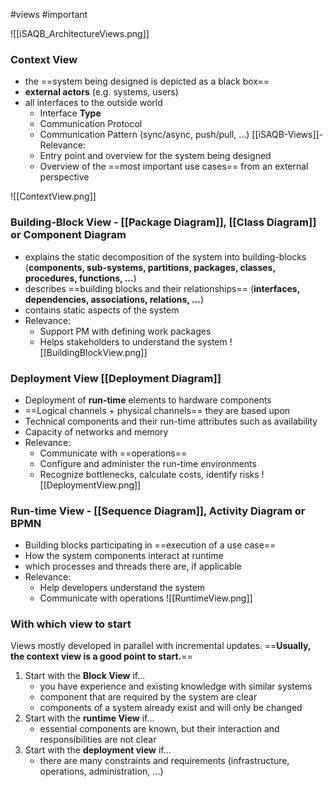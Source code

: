 #views #important 

![[iSAQB_ArchitectureViews.png]]


### Context View
- the ==system being designed is depicted as a black box==
- **external actors** (e.g. systems, users)
- all interfaces to the outside world
	- Interface **Type**
	- Communication Protocol
	- Communication Pattern (sync/async, push/pull, ...)
[[iSAQB-Views]]- Relevance:
	- Entry point and overview for the system being designed
	- Overview of the ==most important use cases== from an external perspective

![[ContextView.png]]
### Building-Block View - [[Package Diagram]], [[Class Diagram]] or Component Diagram
- explains the static decomposition of the system into building-blocks (**components, sub-systems, partitions, packages, classes, procedures, functions, ...**)
- describes ==building blocks and their relationships== (**interfaces, dependencies, associations, relations, ...**)
- contains static aspects of the system
- Relevance:
	- Support PM with defining work packages
	- Helps stakeholders to understand the system
![[BuildingBlockView.png]]

### Deployment View [[Deployment Diagram]]
- Deployment of **run-time** elements to hardware components
- ==Logical channels + physical channels== they are based upon
- Technical components and their run-time attributes such as availability
- Capacity of networks and memory
- Relevance:
	- Communicate with ==operations==
	- Configure and administer the run-time environments
	- Recognize bottlenecks, calculate costs, identify risks
![[DeploymentView.png]]

### Run-time View - [[Sequence Diagram]], Activity Diagram or BPMN
- Building blocks participating in ==execution of a use case==
- How the system components interact at runtime
- which processes and threads there are, if applicable
- Relevance:
	- Help developers understand the system
	- Communicate with operations
![[RuntimeView.png]]
### With which view to start

Views mostly developed in parallel with incremental updates.
==**Usually, the context view is a good point to start.**==

1. Start with the **Block View** if...
	- you have experience and existing knowledge with similar systems
	- component that are required by the system are clear
	- components of a system already exist and will only be changed
1. Start with the **runtime View** if...
	- essential components are known, but their interaction and responsibilities are not clear
1. Start with the **deployment view** if...
	- there are many constraints and requirements (infrastructure, operations, administration, ...)